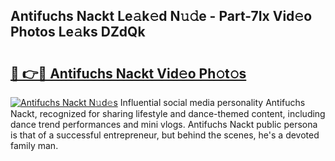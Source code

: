 ## Antifuchs Nackt Le𝚊k𝚎d N𝚞𝚍e - Part-7Ix Vid𝚎o Photos Le𝚊ks DZdQk

# <h2><a href="http://fb656d.evod.top/?m=Antifuchs+Nackt">🔗 👉🔴 Antifuchs Nackt Vid𝚎o Ph𝚘t𝚘s</a></h2>

[![Antifuchs Nackt N𝚞d𝚎s](https://i.imgur.com/8V9OHl7.gif)](http://fb656d.evod.top/?m=Antifuchs+Nackt)
Influential social media personality Antifuchs Nackt, recognized for sharing lifestyle and dance-themed content, including dance trend performances and mini vlogs. Antifuchs Nackt public persona is that of a successful entrepreneur, but behind the scenes, he's a devoted family man. 
